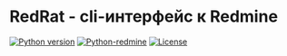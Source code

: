 RedRat - cli-интерфейс к Redmine
=======
[![Python version](https://img.shields.io/badge/python-3.4-green.svg)](https://www.python.org/downloads/release/python-343/)
[![Python-redmine](https://img.shields.io/badge/python--redmine-1.5.0-red.svg)](https://pypi.python.org/pypi/python-redmine/)
[![License](https://img.shields.io/pypi/l/Django.svg)](https://github.com/ex0hunt/redrat/blob/master/LICENSE)
